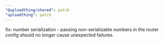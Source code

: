 ```yaml
---
"@uploadthing/shared": patch
"uploadthing": patch
---
```


fix: number serialization - passing non-serializable numbers in the router config should no longer cause unexpected failures. 
